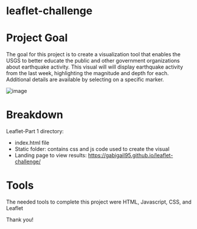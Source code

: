 # leaflet-challenge

# Project Goal
The goal for this project is to create a visualization tool that enables the USGS to better educate the public and other government organizations about earthquake activity. This visual will will display earthquake activity from the last week, highlighting the magnitude and depth for each. Additional details are available by selecting on a specific marker.

![image](https://github.com/Gabigail95/leaflet-challenge/assets/157675893/1ce96d99-2a9d-4c8f-8e3c-7dafef5033f7)

# Breakdown
Leaflet-Part 1 directory:
- index.html file
- Static folder: contains css and js code used to create the visual
- Landing page to view results: https://gabigail95.github.io/leaflet-challenge/


# Tools
The needed tools to complete this project were HTML, Javascript, CSS, and Leaflet

Thank you!
